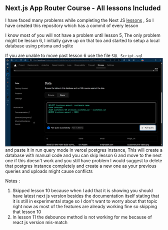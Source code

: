 ## Next.js App Router Course - All lessons Included 

I have faced many problems while completing the Next JS [lessons](https://nextjs.org/learn/dashboard-app/css-styling) , So I have created this repository which has a commit of every lesson 


I know most of you will not have a problem until lesson 5, The only problem might be lesson 6, I initially gave up on that too and started to setup a local database using prisma and sqlite 

If you are unable to move past lesson 6 use the file `SQL_Script.sql` ![How to add this script in vercel](Vercel_Data_sample.png)
 and paste it in run query mode in vercel postgres instance, This will create a database with manual code and you can skip lesson 6 and move to the next one if this doesn't work and you still have problem I would suggest to delete that postgres instance completely and create a new one as your previous queries and uploads might cause conflicts 


Notes : 
1. Skipped lesson 10 because when I add that it is showing you should have latest next js version besides the documentation itself stating that it is still in experimental stage so I don't want to worry about that topic right now as most of the features are already working fine so skipping that lesson 10 
2. In lesson 11 the debounce method is not working for me because of react js version mis-match 